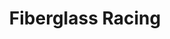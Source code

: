 ---
title: "Fiberglass Racing"
url: /san-lorenzo/fiberglass-racing/
shop: reparación de automóviles
---